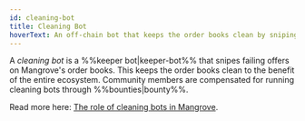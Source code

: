 ```yaml
---
id: cleaning-bot
title: Cleaning Bot
hoverText: An off-chain bot that keeps the order books clean by sniping failing offers.
---
```


A _cleaning bot_ is a %%keeper bot|keeper-bot%% that snipes failing offers on Mangrove's order books. This keeps the order books clean to the benefit of the entire ecosystem. Community members are compensated for running cleaning bots through %%bounties|bounty%%.

Read more here: [The role of cleaning bots in Mangrove](../keeper-bots/background/the-role-of-cleaning-bots-in-mangrove.md).
